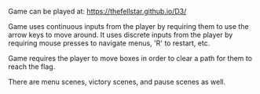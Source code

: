 Game can be played at: https://thefellstar.github.io/D3/

Game uses continuous inputs from the player by requiring them to use the arrow keys to move around.
It uses discrete inputs from the player by requiring mouse presses to navigate menus, 'R' to restart, etc.

Game requires the player to move boxes in order to clear a path for them to reach the flag.

There are menu scenes, victory scenes, and pause scenes as well.
